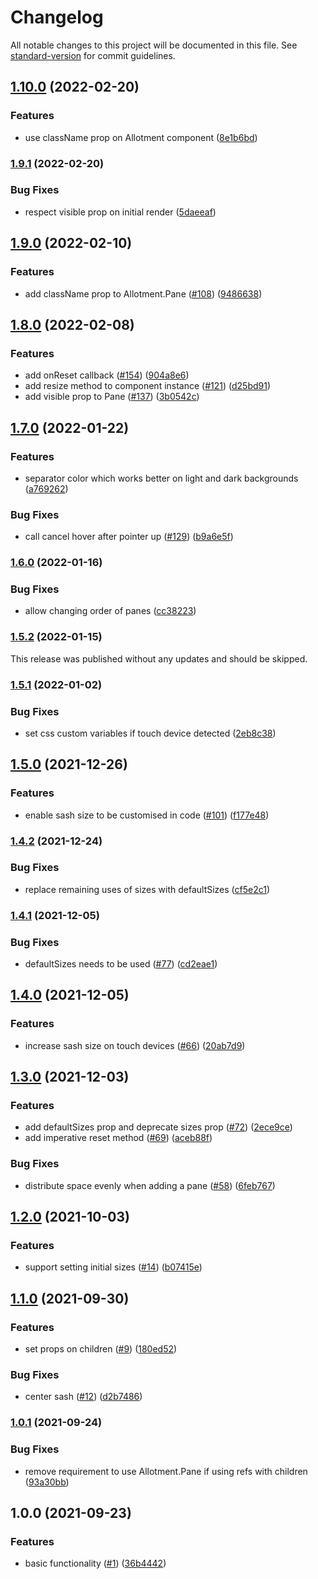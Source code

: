 # Changelog

All notable changes to this project will be documented in this file. See [standard-version](https://github.com/conventional-changelog/standard-version) for commit guidelines.

## [1.10.0](https://github.com/johnwalley/allotment/compare/v1.9.1...v1.10.0) (2022-02-20)

### Features

- use className prop on Allotment component ([8e1b6bd](https://github.com/johnwalley/allotment/commit/8e1b6bde537d03318bd441b9dfdb2816c20bfb2c))

### [1.9.1](https://github.com/johnwalley/allotment/compare/v1.9.0...v1.9.1) (2022-02-20)

### Bug Fixes

- respect visible prop on initial render ([5daeeaf](https://github.com/johnwalley/allotment/commit/5daeeafdc50c810ade14f02492bb73ad343164fc))

## [1.9.0](https://github.com/johnwalley/allotment/compare/v1.8.0...v1.9.0) (2022-02-10)

### Features

- add className prop to Allotment.Pane ([#108](https://github.com/johnwalley/allotment/issues/108)) ([9486638](https://github.com/johnwalley/allotment/commit/94866382d2580220a3502f8194c18eb93cd721ec))

## [1.8.0](https://github.com/johnwalley/allotment/compare/v1.7.0...v1.8.0) (2022-02-08)

### Features

- add onReset callback ([#154](https://github.com/johnwalley/allotment/issues/154)) ([904a8e6](https://github.com/johnwalley/allotment/commit/904a8e6acbf3692b4f2cb7fa102799872c70243d))
- add resize method to component instance ([#121](https://github.com/johnwalley/allotment/issues/121)) ([d25bd91](https://github.com/johnwalley/allotment/commit/d25bd91bde05c33bdebf586868a38a03056d8d57))
- add visible prop to Pane ([#137](https://github.com/johnwalley/allotment/issues/137)) ([3b0542c](https://github.com/johnwalley/allotment/commit/3b0542c24165c0cb054ee12a682c1b153a2de5ad))

## [1.7.0](https://github.com/johnwalley/allotment/compare/v1.6.0...v1.7.0) (2022-01-22)

### Features

- separator color which works better on light and dark backgrounds ([a769262](https://github.com/johnwalley/allotment/commit/a769262de79658cda4866edbafe4ffb8e5f0773a))

### Bug Fixes

- call cancel hover after pointer up ([#129](https://github.com/johnwalley/allotment/issues/129)) ([b9a6e5f](https://github.com/johnwalley/allotment/commit/b9a6e5f10f89298e9935f14c9d52f63ec8527e2c))

### [1.6.0](https://github.com/johnwalley/allotment/compare/v1.5.2...v1.6.0) (2022-01-16)

### Bug Fixes

- allow changing order of panes ([cc38223](https://github.com/johnwalley/allotment/commit/cc38223e3f4315f61a50126630170c25ab8b5e1f))

### [1.5.2](https://github.com/johnwalley/allotment/compare/v1.5.1...v1.5.2) (2022-01-15)

This release was published without any updates and should be skipped.

### [1.5.1](https://github.com/johnwalley/allotment/compare/v1.5.0...v1.5.1) (2022-01-02)

### Bug Fixes

- set css custom variables if touch device detected ([2eb8c38](https://github.com/johnwalley/allotment/commit/2eb8c387009f013bd0440b83f4a41a53277c76ff))

## [1.5.0](https://github.com/johnwalley/allotment/compare/v1.4.2...v1.5.0) (2021-12-26)

### Features

- enable sash size to be customised in code ([#101](https://github.com/johnwalley/allotment/issues/101)) ([f177e48](https://github.com/johnwalley/allotment/commit/f177e48bdf4e12533b8e5dcdd76cd94802c83710))

### [1.4.2](https://github.com/johnwalley/allotment/compare/v1.4.1...v1.4.2) (2021-12-24)

### Bug Fixes

- replace remaining uses of sizes with defaultSizes ([cf5e2c1](https://github.com/johnwalley/allotment/commit/cf5e2c1dd77dd5a3edc4bd6f903acb824a90ed39))

### [1.4.1](https://github.com/johnwalley/allotment/compare/v1.4.0...v1.4.1) (2021-12-05)

### Bug Fixes

- defaultSizes needs to be used ([#77](https://github.com/johnwalley/allotment/issues/77)) ([cd2eae1](https://github.com/johnwalley/allotment/commit/cd2eae13116af91af00846e212452287cfb7c607))

## [1.4.0](https://github.com/johnwalley/allotment/compare/v1.3.0...v1.4.0) (2021-12-05)

### Features

- increase sash size on touch devices ([#66](https://github.com/johnwalley/allotment/issues/66)) ([20ab7d9](https://github.com/johnwalley/allotment/commit/20ab7d93ab836af864a67531b3c5c1244e23a3b8))

## [1.3.0](https://github.com/johnwalley/allotment/compare/v1.2.0...v1.3.0) (2021-12-03)

### Features

- add defaultSizes prop and deprecate sizes prop ([#72](https://github.com/johnwalley/allotment/issues/72)) ([2ece9ce](https://github.com/johnwalley/allotment/commit/2ece9ce2f8142d1c28b5394743d73f920f4489e2))
- add imperative reset method ([#69](https://github.com/johnwalley/allotment/issues/69)) ([aceb88f](https://github.com/johnwalley/allotment/commit/aceb88f2de9e454dfce2ccd35bc4e23c8d8e3cb7))

### Bug Fixes

- distribute space evenly when adding a pane ([#58](https://github.com/johnwalley/allotment/issues/58)) ([6feb767](https://github.com/johnwalley/allotment/commit/6feb767cb8a289f5c167ae981b435e4c02f50215))

## [1.2.0](https://github.com/johnwalley/allotment/compare/v1.1.0...v1.2.0) (2021-10-03)

### Features

- support setting initial sizes ([#14](https://github.com/johnwalley/allotment/issues/14)) ([b07415e](https://github.com/johnwalley/allotment/commit/b07415e0539ca28f123a143c88aa28de7ec80b75))

## [1.1.0](https://github.com/johnwalley/allotment/compare/v1.0.1...v1.1.0) (2021-09-30)

### Features

- set props on children ([#9](https://github.com/johnwalley/allotment/issues/9)) ([180ed52](https://github.com/johnwalley/allotment/commit/180ed52bced6d74860142092f27800728896d97e))

### Bug Fixes

- center sash ([#12](https://github.com/johnwalley/allotment/issues/12)) ([d2b7486](https://github.com/johnwalley/allotment/commit/d2b74867dae30ae05f3f20f4d4a29cc8ebc7a9e7))

### [1.0.1](https://github.com/johnwalley/allotment/compare/v1.0.0...v1.0.1) (2021-09-24)

### Bug Fixes

- remove requirement to use Allotment.Pane if using refs with children ([93a30bb](https://github.com/johnwalley/allotment/commit/93a30bb58c9d12b1a3b4a441f57613aea79e7923))

## 1.0.0 (2021-09-23)

### Features

- basic functionality ([#1](https://github.com/johnwalley/allotment/issues/1)) ([36b4442](https://github.com/johnwalley/allotment/commit/36b44425f9ea8d6d18e2e74cabfbc9813c52c0fd))
